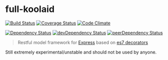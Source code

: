 # full-koolaid
[![Build Status](https://travis-ci.org/ianwremmel/full-koolaid.svg)](https://travis-ci.org/ianwremmel/full-koolaid)
[![Coverage Status](https://coveralls.io/repos/ianwremmel/full-koolaid/badge.svg?branch=master&service=github)](https://coveralls.io/github/ianwremmel/full-koolaid?branch=master)
[![Code Climate](https://codeclimate.com/github/ianwremmel/full-koolaid/badges/gpa.svg)](https://codeclimate.com/github/ianwremmel/full-koolaid)

[![Dependency Status](https://david-dm.org/ianwremmel/full-koolaid.svg)](https://david-dm.org/ianwremmel/full-koolaid)
[![devDependency Status](https://david-dm.org/ianwremmel/full-koolaid/dev-status.svg)](https://david-dm.org/ianwremmel/full-koolaid#info=devDependencies)
[![peerDependency Status](https://david-dm.org/ianwremmel/full-koolaid/peer-status.svg)](https://david-dm.org/ianwremmel/full-koolaid#info=peerDependencies)

> Restful model framework for [Express](http://expressjs.com/) based on [es7 decorators](https://github.com/wycats/javascript-decorators)

Still extremely experimental/unstable and should not be used by anyone.
